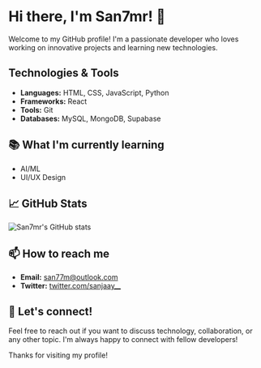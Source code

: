 # Hi there, I'm San7mr! 👋

Welcome to my GitHub profile! I'm a passionate developer who loves working on innovative projects and learning new technologies.

## Technologies & Tools

- **Languages:** HTML, CSS, JavaScript, Python
- **Frameworks:** React
- **Tools:** Git
- **Databases:** MySQL, MongoDB, Supabase

## 📚 What I'm currently learning

- AI/ML
- UI/UX Design

## 📈 GitHub Stats

![San7mr's GitHub stats](https://github-readme-stats.vercel.app/api?username=san7mr&show_icons=true&theme=radical)

## 📫 How to reach me

- **Email:** [san77m@outlook.com](mailto:san77m@outlook.com)
- **Twitter:** [twitter.com/sanjaay__](https://twitter.com/sanjaay__)

## 💬 Let's connect!

Feel free to reach out if you want to discuss technology, collaboration, or any other topic. I'm always happy to connect with fellow developers!

Thanks for visiting my profile!

